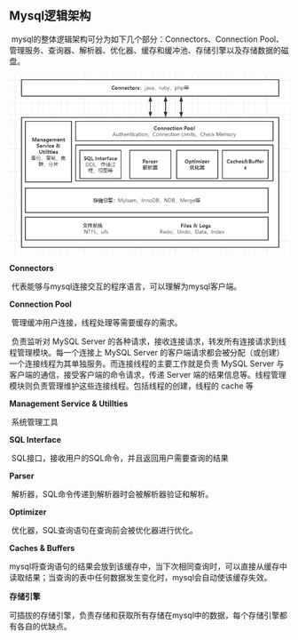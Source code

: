 ## Mysql逻辑架构

​	mysql的整体逻辑架构可分为如下几个部分：Connectors、Connection Pool、管理服务、查询器、解析器、优化器、缓存和缓冲池、存储引擎以及存储数据的磁盘。

![mysql-逻辑架构](../Mysql-Images-zxw/mysql-逻辑架构.png)

**Connectors**

​	代表能够与mysql连接交互的程序语言，可以理解为mysql客户端。

**Connection Pool**

​	管理缓冲用户连接，线程处理等需要缓存的需求。

​	负责监听对 MySQL Server 的各种请求，接收连接请求，转发所有连接请求到线程管理模块。每一个连接上 MySQL Server 的客户端请求都会被分配（或创建）一个连接线程为其单独服务。而连接线程的主要工作就是负责 MySQL Server 与客户端的通信，接受客户端的命令请求，传递 Server 端的结果信息等。线程管理模块则负责管理维护这些连接线程。包括线程的创建，线程的 cache 等

 **Management Service & Utillties** 

​	系统管理工具

**SQL Interface**

​	SQL接口，接收用户的SQL命令，并且返回用户需要查询的结果

**Parser**

​	解析器，SQL命令传递到解析器时会被解析器验证和解析。

**Optimizer**

​	优化器，SQL查询语句在查询前会被优化器进行优化。

**Caches & Buffers**

​	mysql将查询语句的结果会放到该缓存中，当下次相同查询时，可以直接从缓存中读取结果；当查询的表中任何数据发生变化时，mysql会自动使该缓存失效。

**存储引擎**

​	可插拔的存储引擎，负责存储和获取所有存储在mysql中的数据，每个存储引擎都有各自的优缺点。

